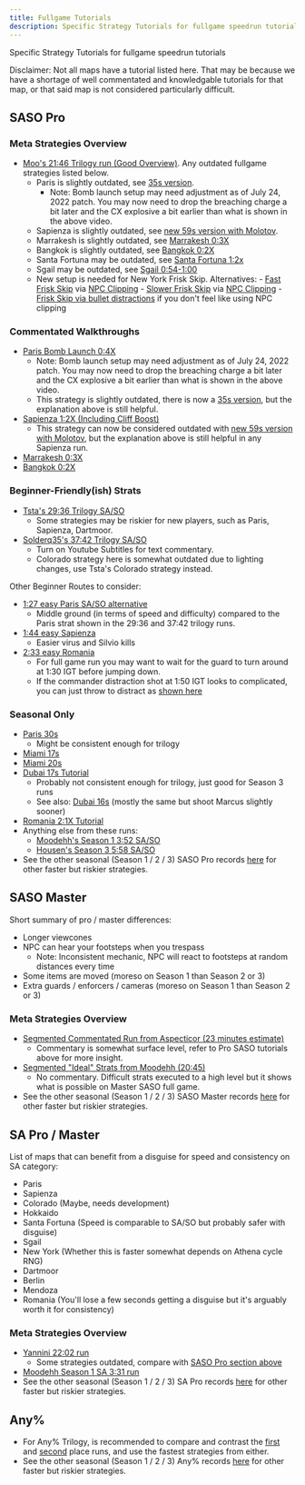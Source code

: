 ```yaml
---
title: Fullgame Tutorials
description: Specific Strategy Tutorials for fullgame speedrun tutorials
---
```


Specific Strategy Tutorials for fullgame speedrun tutorials

Disclaimer: Not all maps have a tutorial listed here. That may be because we have a shortage of well commentated and knowledgable tutorials for that map, or that said map is not considered particularly difficult.

## SASO Pro

### Meta Strategies Overview

- [Moo's 21:46 Trilogy run (Good Overview)](https://www.youtube.com/watch?v=a7rvM9sJXes). Any outdated fullgame strategies listed below.
  - Paris is slightly outdated, see [35s version](https://youtu.be/10LNYNs5TkE).
    - Note: Bomb launch setup may need adjustment as of July 24, 2022 patch. You may now need to drop the breaching charge a bit later and the CX explosive a bit earlier than what is shown in the above video.
  - Sapienza is slightly outdated, see [new 59s version with Molotov](https://youtu.be/L48_cPcfAyo).
  - Marrakesh is slightly outdated, see [Marrakesh 0:3X](https://youtu.be/wqpDMdvhoAU)
  - Bangkok is slightly outdated, see [Bangkok 0:2X](https://youtu.be/DfEQBmea1_0)
  - Santa Fortuna may be outdated, see [Santa Fortuna 1:2x](https://youtu.be/sUHJbv5ebNA?t=931)
  - Sgail may be outdated, see [Sgail 0:54-1:00](https://youtu.be/yMkjtXXBf9Q)
  - New setup is needed for New York Frisk Skip. Alternatives:
		- [Fast Frisk Skip](https://www.youtube.com/watch?v=JdEG3Llu2tc) via [NPC Clipping](fast_anim#npc-clipping)
		- [Slower Frisk Skip](https://youtu.be/t92vLEucwJ4) via [NPC Clipping](fast_anim#npc-clipping)
		- [Frisk Skip via bullet distractions](https://youtu.be/A5TPuBZCLAE) if you don't feel like using NPC clipping

### Commentated Walkthroughs

- [Paris Bomb Launch 0:4X](https://youtu.be/4zrEvV_nwGI)
  - Note: Bomb launch setup may need adjustment as of July 24, 2022 patch. You may now need to drop the breaching charge a bit later and the CX explosive a bit earlier than what is shown in the above video.
  - This strategy is slightly outdated, there is now a [35s version](https://youtu.be/10LNYNs5TkE), but the explanation above is still helpful.
- [Sapienza 1:2X (Including Cliff Boost)](https://youtu.be/BqgSfJlBoGU)
  - This strategy can now be considered outdated with [new 59s version with Molotov](https://youtu.be/L48_cPcfAyo), but the explanation above is still helpful in any Sapienza run.
- [Marrakesh 0:3X](https://youtu.be/wqpDMdvhoAU)
- [Bangkok 0:2X](https://youtu.be/DfEQBmea1_0)

### Beginner-Friendly(ish) Strats

- [Tsta's 29:36 Trilogy SA/SO](https://www.youtube.com/watch?v=vR9otQKNVAw)
  - Some strategies may be riskier for new players, such as Paris, Sapienza, Dartmoor.
- [Solderq35's 37:42 Trilogy SA/SO](https://youtu.be/jHzyLh_Gy8c)
  - Turn on Youtube Subtitles for text commentary.
  - Colorado strategy here is somewhat outdated due to lighting changes, use Tsta's Colorado strategy instead.

Other Beginner Routes to consider:

- [1:27 easy Paris SA/SO alternative](https://youtu.be/U4tb4vn5UbY)
  - Middle ground (in terms of speed and difficulty) compared to the Paris strat shown in the 29:36 and 37:42 trilogy runs.
- [1:44 easy Sapienza](https://youtu.be/TUSgSfCZIe0)
  - Easier virus and Silvio kills
- [2:33 easy Romania](https://youtu.be/6m9DA8020e8)
  - For full game run you may want to wait for the guard to turn around at 1:30 IGT before jumping down.
  - If the commander distraction shot at 1:50 IGT looks to complicated, you can just throw to distract as [shown here](https://youtu.be/GMM85dJpTQ8?t=104)

### Seasonal Only

- [Paris 30s](https://youtu.be/zoZFALSCoLs?t=6)
  - Might be consistent enough for trilogy
- [Miami 17s](https://youtu.be/H1gRKLHN6k0)
- [Miami 20s](https://www.youtube.com/watch?v=zxa7gFswhxA)
- [Dubai 17s Tutorial](https://www.youtube.com/watch?v=7cmZn47I7sY)
  - Probably not consistent enough for trilogy, just good for Season 3 runs
  - See also: [Dubai 16s](https://youtu.be/MB029LdQci8?t=7) (mostly the same but shoot Marcus slightly sooner)
- [Romania 2:1X Tutorial](https://youtu.be/F0mYxJ0CE2s?t=154)
- Anything else from these runs:
  - [Moodehh's Season 1 3:52 SA/SO](https://www.youtube.com/watch?v=zoZFALSCoLs)
  - [Housen's Season 3 5:58 SA/SO](https://youtu.be/MB029LdQci8)
- See the other seasonal (Season 1 / 2 / 3) SASO Pro records [here](https://www.speedrun.com/hitman_3/full_game) for other faster but riskier strategies.

## SASO Master

Short summary of pro / master differences:

- Longer viewcones
- NPC can hear your footsteps when you trespass
  - Note: Inconsistent mechanic, NPC will react to footsteps at random distances every time
- Some items are moved (moreso on Season 1 than Season 2 or 3)
- Extra guards / enforcers / cameras (moreso on Season 1 than Season 2 or 3)

### Meta Strategies Overview

- [Segmented Commentated Run from Aspecticor (23 minutes estimate)](https://www.youtube.com/watch?v=yA6mjuBUNfY)
  - Commentary is somewhat surface level, refer to Pro SASO tutorials above for more insight.
- [Segmented "Ideal" Strats from Moodehh (20:45)](https://www.youtube.com/watch?v=naftsNAnoxw)
  - No commentary. Difficult strats executed to a high level but it shows what is possible on Master SASO full game.
- See the other seasonal (Season 1 / 2 / 3) SASO Master records [here](https://www.speedrun.com/hitman_3/full_game) for other faster but riskier strategies.

## SA Pro / Master

List of maps that can benefit from a disguise for speed and consistency on SA category:

- Paris
- Sapienza
- Colorado (Maybe, needs development)
- Hokkaido
- Santa Fortuna (Speed is comparable to SA/SO but probably safer with disguise)
- Sgail
- New York (Whether this is faster somewhat depends on Athena cycle RNG)
- Dartmoor
- Berlin
- Mendoza
- Romania (You'll lose a few seconds getting a disguise but it's arguably worth it for consistency)

### Meta Strategies Overview

- [Yannini 22:02 run](https://youtu.be/DkgcftoZghA)
  - Some strategies outdated, compare with [SASO Pro section above](fullgame_tutorials#saso-pro)
- [Moodehh Season 1 SA 3:31 run](https://youtu.be/vy6sVpPhza8)
- See the other seasonal (Season 1 / 2 / 3) SA Pro records [here](https://www.speedrun.com/hitman_3/full_game) for other faster but riskier strategies.

## Any%

- For Any% Trilogy, is recommended to compare and contrast the [first](https://www.youtube.com/watch?v=SFkbE0_fr3c) and [second](https://www.youtube.com/watch?v=vsUziP-UqMc) place runs, and use the fastest strategies from either.
- See the other seasonal (Season 1 / 2 / 3) Any% records [here](https://www.speedrun.com/hitman_3/full_game) for other faster but riskier strategies.
